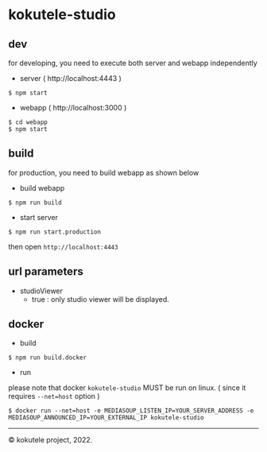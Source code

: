 # kokutele-studio

## dev

for developing, you need to execute both server and webapp independently

* server ( http://localhost:4443 )

```
$ npm start
```

* webapp ( http://localhost:3000 )

```
$ cd webapp
$ npm start
```

## build

for production, you need to build webapp as shown below

* build webapp

```
$ npm run build
```

* start server

```
$ npm run start.production
```

then open `http://localhost:4443`

## url parameters

* studioViewer
  - true : only studio viewer will be displayed.

## docker

* build

```
$ npm run build.docker
```

* run

please note that docker `kokutele-studio` MUST be run on linux. ( since it requires `--net=host` option )

```
$ docker run --net=host -e MEDIASOUP_LISTEN_IP=YOUR_SERVER_ADDRESS -e MEDIASOUP_ANNOUNCED_IP=YOUR_EXTERNAL_IP kokutele-studio
```

---
&copy; kokutele project, 2022.
